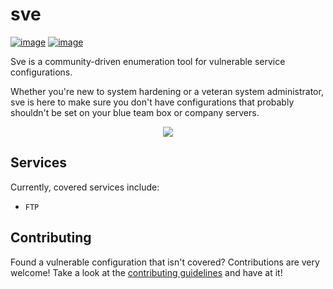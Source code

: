 # sve


[![image](https://img.shields.io/badge/version-0.1.0-blue.svg)](https://github.com/bl0nd/sve)
[![image](https://img.shields.io/badge/license-MIT-green.svg)](https://github.com/bl0nd/sve)
<!--[![image](https://img.shields.io/badge/contributors.svg)](https://pypi.org/project/sve/)-->
<!--[![image](https://img.shields.io/badge/vulnerabilities.svg)](https://pypi.org/project/sve/)-->

Sve is a community-driven enumeration tool for vulnerable service configurations.

Whether you're new to system hardening or a veteran system administrator, sve is here to make sure you don't have configurations that probably shouldn't be set on your blue team box or company servers.

<p align="center"> <img src="https://user-images.githubusercontent.com/25558240/50747864-d769a800-11fb-11e9-9220-ba7e9c83482c.png"></p>


## Services
Currently, covered services include:
* `FTP`


## Contributing
Found a vulnerable configuration that isn't covered? Contributions are very welcome! Take a look at the [contributing guidelines](https://github.com/bl0nd/sve/blob/master/CONTRIBUTING.md) and have at it! 
 
